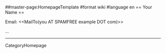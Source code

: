 ##master-page:HomepageTemplate
#format wiki
#language en
== Your Name ==

Email: <<MailTo(you AT SPAMFREE example DOT com)>>

...

----
CategoryHomepage
